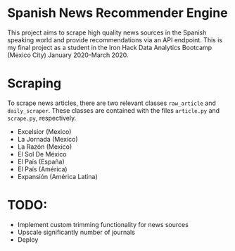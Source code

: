 # Spanish News Recommender Engine
This project aims to scrape high quality news sources in the Spanish speaking world and provide recommendations via an API endpoint. This is my final project as a student in the Iron Hack Data Analytics Bootcamp (Mexico City) January 2020-March 2020.

# Scraping
To scrape news articles, there are two relevant classes `raw_article` and `daily_scraper`. These classes are contained with the files `article.py` and `scrape.py`, respectively.

- Excelsior (Mexico)
- La Jornada (Mexico)
- La Razón (Mexico)
- El Sol De México
- El País (España)
- El País (América)
- Expansión (América Latina)

# TODO:

- Implement custom trimming functionality for news sources
- Upscale significantly number of journals
- Deploy


